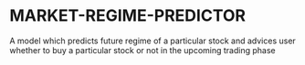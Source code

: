 # MARKET-REGIME-PREDICTOR
A model which predicts future regime of a particular stock and advices user whether to buy a particular stock or not in the upcoming trading phase
